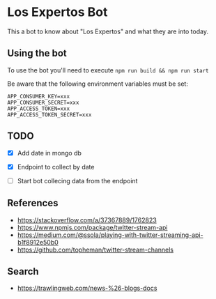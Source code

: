 # Los Expertos Bot

This a bot to know about "Los Expertos" and what they are into today.

## Using the bot

To use the bot you'll need to execute `npm run build && npm run start`

Be aware that the following environment variables must be set:

```
APP_CONSUMER_KEY=xxx
APP_CONSUMER_SECRET=xxx
APP_ACCESS_TOKEN=xxx
APP_ACCESS_TOKEN_SECRET=xxx
```

## TODO

- [x] Add date in mongo db
- [x] Endpoint to collect by date
- [ ] Start bot collecing data from the endpoint


## References

- https://stackoverflow.com/a/37367889/1762823
- https://www.npmjs.com/package/twitter-stream-api
- https://medium.com/@ssola/playing-with-twitter-streaming-api-b1f8912e50b0
- https://github.com/topheman/twitter-stream-channels

## Search

- https://trawlingweb.com/news-%26-blogs-docs
